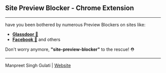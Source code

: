 ## Site Preview Blocker - Chrome Extension
---

have you been bothered by numerous Preview Blockers on sites like: 
- [**Glassdoor** 🔗](https://glassdoor.com)
- [**Facebook**  🔗](https://facebook.com)
and others

Don't worry anymore, **"site-preview-blocker"** to the rescue! ⛑️

---

Manpreet Singh Gulati | [Website](https://manpreetgulati.com)
